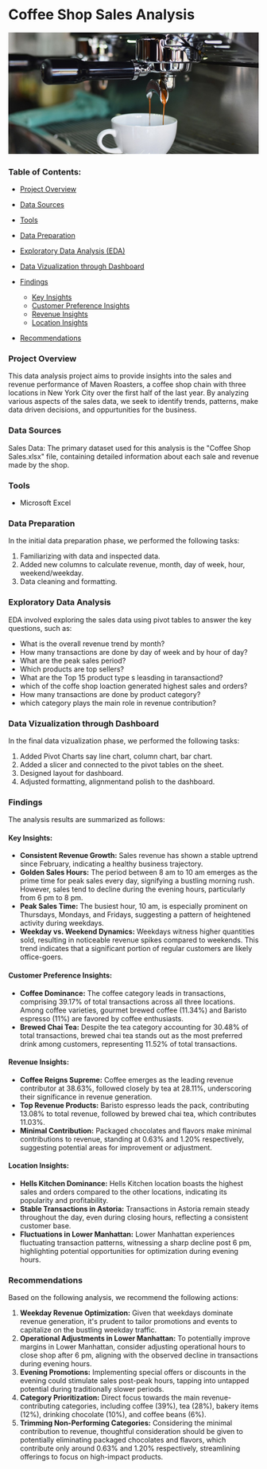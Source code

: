 # Coffee Shop Sales Analysis

![](coffee_intro_image.png)

### Table of Contents:
- [Project Overview](#project-overview)
- [Data Sources](#data-sources)
- [Tools](#tools)
- [Data Preparation](#data-preparation)
- [Exploratory Data Analysis (EDA)](#exploratory-data-analysis)
- [Data Vizualization through Dashboard](#data-vizualization-through-dashboard)
- [Findings](#findings)
  
  - [Key Insights](#key-insights)
  - [Customer Preference Insights](#customer-preference-insights)
  - [Revenue Insights](#revenue-insights)
  - [Location Insights](#location-insights)
- [Recommendations](#recommendations)


### Project Overview

This data analysis project aims to provide insights into the sales and revenue performance of Maven Roasters, a coffee shop chain with three locations in New York City over the first half of the last year. By analyzing various aspects of the sales data, we seek to identify trends, patterns, make data driven decisions, and oppurtunities for the business.

### Data Sources

Sales Data: The primary dataset used for this analysis is the "Coffee Shop Sales.xlsx" file, containing detailed information about each sale and revenue made by the shop.

### Tools

- Microsoft Excel

### Data Preparation

In the initial data preparation phase, we performed the following tasks:
1. Familiarizing with data and inspected data.
2. Added new columns to calculate revenue, month, day of week, hour, weekend/weekday.
3. Data cleaning and formatting.

### Exploratory Data Analysis 

EDA involved exploring the sales data using pivot tables to answer the key questions, such as:

- What is the overall revenue trend by month?
- How many transactions are done by day of week and by hour of day?
- What are the peak sales period?
- Which products are top sellers?
- What are the Top 15 product type s leasding in taransactiond?
- which of the coffe shop loaction generated highest sales and orders?
- How many transactions are done by product category?
- which category plays the main role in revenue contribution?

### Data Vizualization through Dashboard

In the final data vizualization phase, we performed the following tasks:
1. Added Pivot Charts say line chart, column chart, bar chart.
2. Added a slicer and connected to the pivot tables on the sheet.
3. Designed layout for dashboard.
4. Adjusted formatting, alignmentand polish to the dashboard.

### Findings

The analysis results are summarized as follows:

#### Key Insights:

- **Consistent Revenue Growth:** Sales revenue has shown a stable uptrend since February, indicating a healthy business trajectory.
- **Golden Sales Hours:** The period between 8 am to 10 am emerges as the prime time for peak sales every day, signifying a bustling morning rush. However, sales tend to decline during the evening hours, particularly from 6 pm to 8 pm.
- **Peak Sales Time:** The busiest hour, 10 am, is especially prominent on Thursdays, Mondays, and Fridays, suggesting a pattern of heightened activity during weekdays.
- **Weekday vs. Weekend Dynamics:** Weekdays witness higher quantities sold, resulting in noticeable revenue spikes compared to weekends. This trend indicates that a significant portion of regular customers are likely office-goers.

#### Customer Preference Insights:

- **Coffee Dominance:** The coffee category leads in transactions, comprising 39.17% of total transactions across all three locations. Among coffee varieties, gourmet brewed coffee (11.34%) and Baristo espresso (11%) are favored by coffee enthusiasts.
- **Brewed Chai Tea:** Despite the tea category accounting for 30.48% of total transactions, brewed chai tea stands out as the most preferred drink among customers, representing 11.52% of total transactions.

#### Revenue Insights:

- **Coffee Reigns Supreme:** Coffee emerges as the leading revenue contributor at 38.63%, followed closely by tea at 28.11%, underscoring their significance in revenue generation.
- **Top Revenue Products:** Baristo espresso leads the pack, contributing 13.08% to total revenue, followed by brewed chai tea, which contributes 11.03%.
- **Minimal Contribution:** Packaged chocolates and flavors make minimal contributions to revenue, standing at 0.63% and 1.20% respectively, suggesting potential areas for improvement or adjustment.

#### Location Insights:

- **Hells Kitchen Dominance:** Hells Kitchen location boasts the highest sales and orders compared to the other locations, indicating its popularity and profitability.
- **Stable Transactions in Astoria:** Transactions in Astoria remain steady throughout the day, even during closing hours, reflecting a consistent customer base.
- **Fluctuations in Lower Manhattan:** Lower Manhattan experiences fluctuating transaction patterns, witnessing a sharp decline post 6 pm, highlighting potential opportunities for optimization during evening hours.

### Recommendations

Based on the following analysis, we recommend the following actions:
1. **Weekday Revenue Optimization:** Given that weekdays dominate revenue generation, it's prudent to tailor promotions and events to capitalize on the bustling weekday traffic.
2. **Operational Adjustments in Lower Manhattan:** To potentially improve margins in Lower Manhattan, consider adjusting operational hours to close shop after 6 pm, aligning with the observed decline in transactions during evening hours.
3. **Evening Promotions:** Implementing special offers or discounts in the evening could stimulate sales post-peak hours, tapping into untapped potential during traditionally slower periods.
4. **Category Prioritization:** Direct focus towards the main revenue-contributing categories, including coffee (39%), tea (28%), bakery items (12%), drinking chocolate (10%), and coffee beans (6%).
5. **Trimming Non-Performing Categories:** Considering the minimal contribution to revenue, thoughtful consideration should be given to potentially eliminating packaged chocolates and flavors, which contribute only around 0.63% and 1.20% respectively, streamlining offerings to focus on high-impact products.
